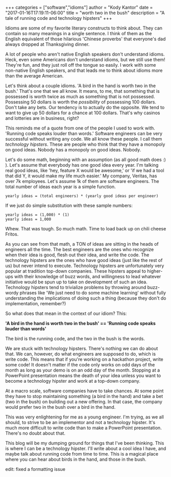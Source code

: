 +++
categories = ["software","idioms"]
author = "Kody Kantor"
date = "2017-01-16T17:19:11-06:00"
title = "worth two in the bush"
description = "A tale of running code and technology hipsters"
+++

Idioms are some of my favorite literary constructs to think about. They can
contain so many meanings in a single sentence. I think of them as the English
equivalent of those hilarious 'Chinese proverbs' that everyone's dad always
dropped at Thanksgiving dinner.

A lot of people who aren't native English speakers don't understand idioms.
Heck, even some Americans don't understand idioms, but we still use them!
They're fun, and they just roll off the tongue so easily. I work with some
non-native English speakers, and that leads me to think about idioms more than
the average American.

Let's think about a couple idioms. 'A bird in the hand is worth two in the
bush.' That's one that we all know. It means, to me, that something that is
possessed is worth twice as much as something that is not possessed. Possessing
50 dollars is worth the *possibility* of possessing 100 dollars. Don't take any
bets. Our tendency is to actually do the opposite. We tend to want to give up 50
dollars for a chance at 100 dollars. That's why casinos and lotteries are in
business, right?

This reminds me of a quote from one of the people I used to work with. 'Running
code speaks louder than words.' Software engineers can be very successful
without writing any code. We all know these people. I call them *technology
hipsters*. These are people who think that they have a monopoly on good ideas.
Nobody has a monopoly on good ideas. Nobody.

Let's do some math, beginning with an assumption (as all good math does :) ).
Let's assume that everybody has one good idea every year. I'm talking real good
ideas, like 'hey, feature X would be awesome,' or 'if we had a tool that did Y,
it would make my life much easier.' My company, Veritas, has over 7k employees.
Let's assume 1k of them are software engineers. The total number of ideas each
year is a simple function.

```
yearly ideas = (total engineers) * (yearly good ideas per engineer)
```
If we just do simple substitution with these sample numbers:
```
yearly ideas = (1,000) * (1)
yearly ideas = 1,000
```
Whew. That was tough. So much math. Time to load back up on chili cheese Fritos.

As you can see from that math, a TON of ideas are sitting in the heads of
engineers all the time. The best engineers are the ones who recognize when their
idea is good, flesh out their idea, and write the code. The technology hipsters
are the ones who have good ideas (just like the rest of us) but never intend to
execute. Technology hipsters are unfortunately very popular at tradition
top-down companies. These hipsters appeal to higher-ups with their knowledge of
buzz words, and willingness to lead whatever initiative would be spun up to take
on development of such an idea. Technology hipsters tend to trivialize problems
by throwing around buzz-wordy phrases like 'We just need to do some machine
learning' without fully understanding the implications of doing such a thing
(because they don't do implementation, remember?)

So what does that mean in the context of our idiom? This:

**'A bird in the hand is worth two in the bush' == 'Running code speaks louder
than words'**

The bird is the running code, and the two in the bush is the words.

We are stuck with technology hipsters. There's nothing we can do about that. We
can, however, do what engineers are supposed to do, which is write code. This
means that if you're working on a hackathon project, write some code! It doesn't
matter if the code only works on odd days of the month as long as your demo is
on an odd day of the month. Stopping at a PowerPoint presentation means the
death of your idea unless you want to become a technology hipster and work at a
top-down company.

At a macro scale, software companies have to take chances. At some point they
have to stop maintaining something (a bird in the hand) and take a bet (two in
the bush) on building out a new offering. In that case, the company would prefer
two in the bush over a bird in the hand.

This was very enlightening for me as a young engineer. I'm trying, as we all
should, to strive to be an implementor and not a technology hipster. It's much
more difficult to write code than to make a PowerPoint presentation. There's no
doubt about that.

This blog will be my dumping ground for things that I've been thinking. This is
where I can be a technology hipster. I'll write about a cool idea I have, and
maybe talk about running code from time to time. This is a magical place where
you can hear about birds in the hand, and those in the bush.

edit: fixed a formatting issue
